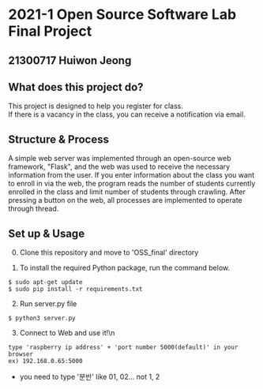 # 2021-1 Open Source Software Lab Final Project

## 21300717 Huiwon Jeong

## What does this project do?
This project is designed to help you register for class.\
If there is a vacancy in the class, you can receive a notification via email.

## Structure & Process
A simple web server was implemented through an open-source web framework, "Flask", and the web was used to receive the necessary information from the user.
If you enter information about the class you want to enroll in via the web, the program reads the number of students currently enrolled in the class and limit number of students through crawling. After pressing a button on the web, all processes are implemented to operate through thread.

## Set up & Usage
0. Clone this repository and move to 'OSS_final' directory 

1. To install the required Python package, run the command below.
```
$ sudo apt-get update
$ sudo pip install -r requirements.txt
```

2. Run server.py file
```
$ python3 server.py
```

3. Connect to Web and use it!\n
```
type 'raspberry ip address' + 'port number 5000(default)' in your browser
ex) 192.168.0.65:5000
```

* you need to type '분반' like 01, 02... not 1, 2
